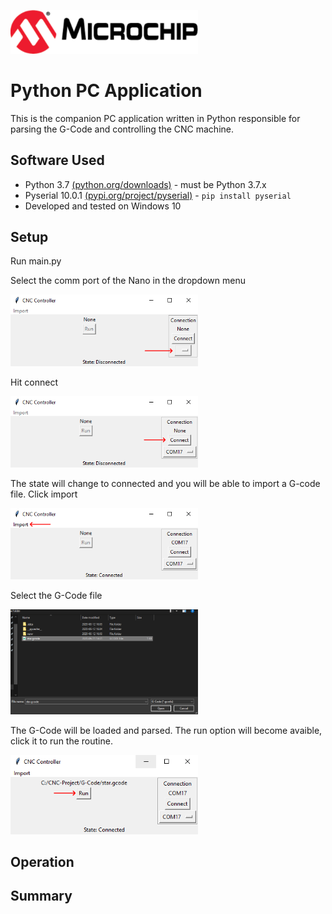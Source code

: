 <!-- Please do not change this html logo with link -->
<a href="https://www.microchip.com" rel="nofollow"><img src="../images/microchip.png" alt="MCHP" width="300"/></a>

# Python PC Application

This is the companion PC application written in Python responsible for
parsing the G-Code and controlling the CNC machine.

## Software Used

<!-- All software used in this example must be listed here. Use unbreakable links!
     - MPLAB® X IDE 5.30 or newer [(microchip.com/mplab/mplab-x-ide)](http://www.microchip.com/mplab/mplab-x-ide)
     - MPLAB® XC8 2.10 or a newer compiler [(microchip.com/mplab/compilers)](http://www.microchip.com/mplab/compilers)
     - MPLAB® Code Configurator (MCC) 3.95.0 or newer [(microchip.com/mplab/mplab-code-configurator)](https://www.microchip.com/mplab/mplab-code-configurator)
     - MPLAB® Code Configurator (MCC) Device Libraries PIC10 / PIC12 / PIC16 / PIC18 MCUs [(microchip.com/mplab/mplab-code-configurator)](https://www.microchip.com/mplab/mplab-code-configurator)
     - Microchip PIC18F-Q Series Device Support (1.4.109) or newer [(packs.download.microchip.com/)](https://packs.download.microchip.com/) -->

- Python 3.7 [(python.org/downloads)](https://www.python.org/downloads/) - must
be Python 3.7.x
- Pyserial 10.0.1 [(pypi.org/project/pyserial)](https://pypi.org/project/pyserial/) - `pip install pyserial`
- Developed and tested on Windows 10

## Setup

Run main.py

Select the comm port of the Nano in the dropdown menu

<img src="../images/disconnected.PNG" alt="MCHP" width="300"/>

Hit connect

<img src="../images/connecting.PNG" alt="MCHP" width="300"/>

The state will change to connected and you will be able to import a
G-code file. Click import

<img src="../images/connected.PNG" alt="MCHP" width="300"/>

Select the G-Code file

<img src="../images/select.PNG" alt="MCHP" width="300"/>

The G-Code will be loaded and parsed. The run option will become avaible,
click it to run the routine.

<img src="../images/run.PNG" alt="MCHP" width="300"/>

<!-- Explain how to connect hardware and set up software. Depending on complexity, step-by-step instructions and/or tables and/or images can be used -->

## Operation

<!-- Explain how to operate the example. Depending on complexity, step-by-step instructions and/or tables and/or images can be used -->

## Summary

<!-- Summarize what the example has shown -->
